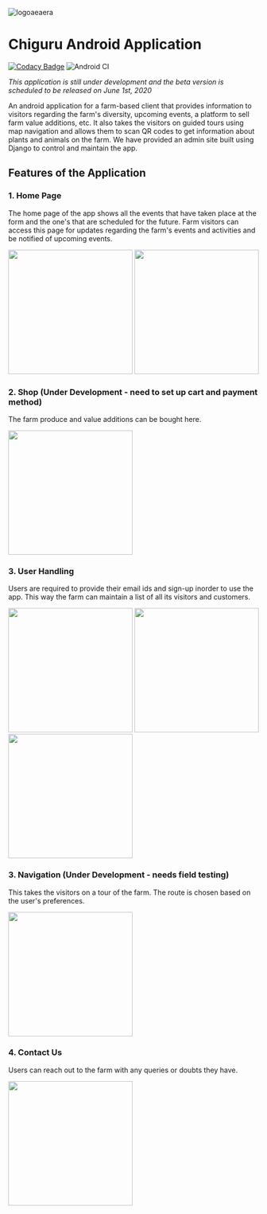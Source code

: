 ![logoaeaera](https://user-images.githubusercontent.com/46392391/81837425-7aee6980-9562-11ea-841a-4ebd736dd6cf.jpg)
# Chiguru Android Application

[![Codacy Badge](https://api.codacy.com/project/badge/Grade/b3e4f52ae3354d38b111c2962dc7fab2)](https://app.codacy.com/manual/ruthuparna1998/Chiguru-mobile-app?utm_source=github.com&utm_medium=referral&utm_content=Captainspockears/Chiguru-mobile-app&utm_campaign=Badge_Grade_Dashboard) ![Android CI](https://github.com/Captainspockears/Chiguru-mobile-app/workflows/Android%20CI/badge.svg?branch=master)

*This application is still under development and the beta version is scheduled to be released on June 1st, 2020*

An android application for a farm-based client that provides information to visitors regarding the farm's diversity, upcoming events, a platform to sell farm value additions, etc. It also takes the visitors on guided tours using map navigation and allows them to scan QR codes to get information about plants and animals on the farm. We have provided an admin site built using Django to control and maintain the app.

## Features of the Application

### 1. Home Page
The home page of the app shows all the events that have taken place at the form and the one's that are scheduled for the future. Farm visitors can access this page for updates regarding the farm's events and activities and be notified of upcoming events.

<img src="https://user-images.githubusercontent.com/46392391/81963313-8b6e1500-9632-11ea-9c50-b5b073aaf319.jpeg" width="250">   <img src="https://user-images.githubusercontent.com/46392391/81962014-c111fe80-9630-11ea-8c40-c5c3724b7792.jpeg" width="250">

### 2. Shop (Under Development - need to set up cart and payment method)
The farm produce and value additions can be bought here. 

<img src="https://user-images.githubusercontent.com/46392391/81963250-7b563580-9632-11ea-91e2-27130ba9c005.jpeg" width="250">

### 3. User Handling
Users are required to provide their email ids and sign-up inorder to use the app. This way the farm can maintain a list of all its visitors and customers.

<img src="https://user-images.githubusercontent.com/46392391/81961927-a63f8a00-9630-11ea-99c6-cb34f8d52eb7.jpeg" width="250">   <img src="https://user-images.githubusercontent.com/46392391/81961966-b22b4c00-9630-11ea-9e58-eadf90f70719.jpeg" width="250">   <img src="https://user-images.githubusercontent.com/46392391/81963578-e43dad80-9632-11ea-83ad-dbc3df2a5f53.jpeg" width="250">

### 3. Navigation (Under Development - needs field testing)
This takes the visitors on a tour of the farm. The route is chosen based on the user's preferences.

<img src="https://user-images.githubusercontent.com/46392391/81963296-85783400-9632-11ea-9de7-b1a6257d963a.jpeg" width="250">

### 4. Contact Us
Users can reach out to the farm with any queries or doubts they have.

<img src="https://user-images.githubusercontent.com/46392391/81961986-b9525a00-9630-11ea-826c-b0f1cef803fc.jpeg" width="250">

